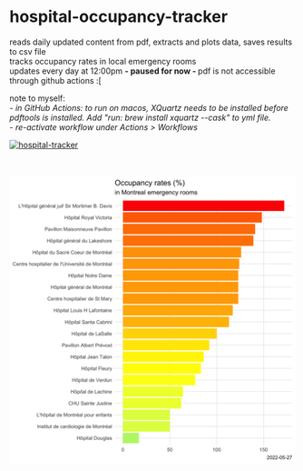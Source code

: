# hospital-occupancy-tracker
reads daily updated content from pdf, extracts and plots data, saves results to csv file
<br>
tracks occupancy rates in local emergency rooms
<br>
updates every day at 12:00pm <b>- paused for now - </b> pdf is not accessible through github actions :[
<p>
note to myself:<br>
<i>
- in GitHub Actions: to run on macos, XQuartz needs to be installed before pdftools is installed. 
Add "run: brew install xquartz --cask" to yml file.
<br>
- re-activate workflow under Actions > Workflows
</i>

[![hospital-tracker](https://github.com/jlomako/hospital-occupancy-tracker/actions/workflows/main.yml/badge.svg)](https://github.com/jlomako/hospital-occupancy-tracker/actions/workflows/main.yml)




<br><br>
<img src = "img/today.png" width=800 />
